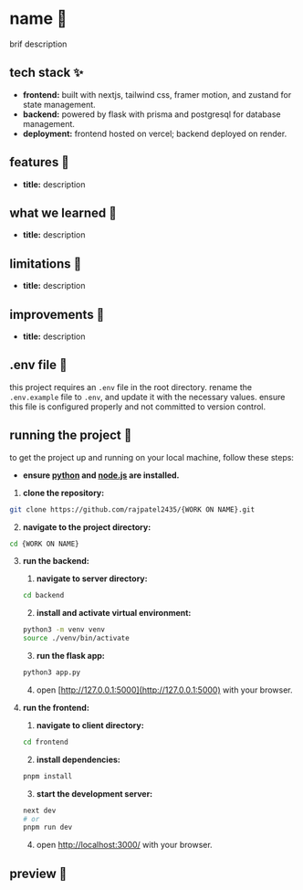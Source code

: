 # name 🚒
brif description

## tech stack ✨
- **frontend:** built with nextjs, tailwind css, framer motion, and zustand for state management.
- **backend:** powered by flask with prisma and postgresql for database management.
- **deployment:** frontend hosted on vercel; backend deployed on render.

## features 👾
- **title:** description

## what we learned 💭
- **title:** description

## limitations 🚨
- **title:** description

## improvements 🌱
- **title:** description

## .env file 📄
this project requires an `.env` file in the root directory. rename the `.env.example` file to `.env`, and update it with the necessary values. ensure this file is configured properly and not committed to version control.

## running the project 🏁
to get the project up and running on your local machine, follow these steps:

- **ensure [python](https://www.python.org/downloads/) and [node.js](https://nodejs.org/en) are installed.**
1. **clone the repository:**
```bash
git clone https://github.com/rajpatel2435/{WORK ON NAME}.git
```

2. **navigate to the project directory:**
```bash
cd {WORK ON NAME}
```

3. **run the backend:**
    1. **navigate to server directory:**
   ```bash
   cd backend
   ```
    2. **install and activate virtual environment:**
   ```bash
   python3 -m venv venv
   source ./venv/bin/activate
   ```
    3. **run the flask app:**
   ```bash
   python3 app.py
   ```
    4. open [http://127.0.0.1:5000](http://127.0.0.1:5000) with your browser.

4. **run the frontend:**
    1. **navigate to client directory:**
   ```bash
   cd frontend
   ```
    2. **install dependencies:**
   ```bash
   pnpm install
   ```
    3. **start the development server:**
   ```bash
   next dev
   # or
   pnpm run dev
   ```
    4. open [http://localhost:3000/](http://localhost:3000/) with your browser.

## preview 📸

